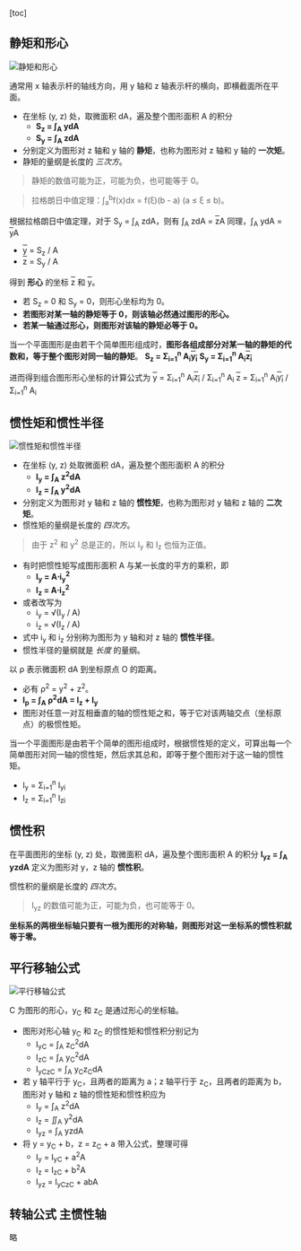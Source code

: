 [toc]

## 静矩和形心

![静矩和形心](http://oxnec2zdn.bkt.clouddn.com/mechanicofmaterials/jingjuhexingxin.PNG)

通常用 x 轴表示杆的轴线方向，用 y 轴和 z 轴表示杆的横向，即横截面所在平面。

- 在坐标 (y, z) 处，取微面积 dA，遍及整个图形面积 A 的积分
    - **S<sub>z</sub> = &int;<sub>A</sub> ydA**
    - **S<sub>y</sub> = &int;<sub>A</sub> zdA**
- 分别定义为图形对 z 轴和 y 轴的 **静矩**，也称为图形对 z 轴和 y 轴的 **一次矩**。
- 静矩的量纲是长度的 *三次方*。

> 静矩的数值可能为正，可能为负，也可能等于 0。

> 拉格朗日中值定理：&int;<sub>a</sub><sup>b</sup>f(x)dx = f(&xi;)(b - a) (a &le; &xi; &le; b)。

根据拉格朗日中值定理，对于 S<sub>y</sub> = &int;<sub>A</sub> zdA，则有
&int;<sub>A</sub> zdA = <span style="text-decoration:overline">z</span>A
同理，&int;<sub>A</sub> ydA = <span style="text-decoration:overline">y</span>A

- <span style="text-decoration:overline">y</span> = S<sub>z</sub> / A
- <span style="text-decoration:overline">z</span> = S<sub>y</sub> / A

得到 **形心** 的坐标 <span style="text-decoration:overline">z</span> 和 <span style="text-decoration:overline">y</span>。

- 若 S<sub>z</sub> = 0 和 S<sub>y</sub> = 0，则形心坐标均为 0。
- **若图形对某一轴的静矩等于 0，则该轴必然通过图形的形心。**
- **若某一轴通过形心，则图形对该轴的静矩必等于 0。**

当一个平面图形是由若干个简单图形组成时，**图形各组成部分对某一轴的静矩的代数和，等于整个图形对同一轴的静矩**。
**S<sub>z</sub> = &Sigma;<sub>i=1</sub><sup>n</sup> A<sub>i</sub><span style="text-decoration:overline">y<sub>i</sub></span>**
**S<sub>y</sub> = &Sigma;<sub>i=1</sub><sup>n</sup> A<sub>i</sub><span style="text-decoration:overline">z<sub>i</sub></span>**

进而得到组合图形形心坐标的计算公式为
<span style="text-decoration:overline">y</span> = &Sigma;<sub>i=1</sub><sup>n</sup> A<sub>i</sub><span style="text-decoration:overline">z<sub>i</sub></span> / &Sigma;<sub>i=1</sub><sup>n</sup> A<sub>i</sub>
<span style="text-decoration:overline">z</span> = &Sigma;<sub>i=1</sub><sup>n</sup> A<sub>i</sub><span style="text-decoration:overline">y<sub>i</sub></span> / &Sigma;<sub>i=1</sub><sup>n</sup> A<sub>i</sub>

## 惯性矩和惯性半径

![惯性矩和惯性半径](http://oxnec2zdn.bkt.clouddn.com/mechanicofmaterials/guanxingjuheguanxingbanjing.PNG)

- 在坐标 (y, z) 处取微面积 dA，遍及整个图形面积 A 的积分
    - **I<sub>y</sub> = &int;<sub>A</sub> z<sup>2</sup>dA**
    - **I<sub>z</sub> = &int;<sub>A</sub> y<sup>2</sup>dA**
- 分别定义为图形对 y 轴和 z 轴的 **惯性矩**，也称为图形对 y 轴和 z 轴的 **二次矩**。
- 惯性矩的量纲是长度的 *四次方*。

> 由于 z<sup>2</sup> 和 y<sup>2</sup> 总是正的，所以 I<sub>y</sub> 和 I<sub>z</sub> 也恒为正值。

- 有时把惯性矩写成图形面积 A 与某一长度的平方的乘积，即
    - **I<sub>y</sub> = A&sdot;i<sub>y</sub><sup>2</sup>**
    - **I<sub>z</sub> = A&sdot;i<sub>z</sub><sup>2</sup>**
- 或者改写为
    - i<sub>y</sub> = &radic;(I<sub>y</sub> / A)
    - i<sub>z</sub> = &radic;(I<sub>z</sub> / A)
- 式中 i<sub>y</sub> 和 i<sub>z</sub> 分别称为图形为 y 轴和对 z 轴的 **惯性半径**。
- 惯性半径的量纲就是 *长度* 的量纲。

以 &rho; 表示微面积 dA 到坐标原点 O 的距离。

- 必有 &rho;<sup>2</sup> = y<sup>2</sup> + z<sup>2</sup>。
- **I<sub>p</sub> = &int;<sub>A</sub> &rho;<sup>2</sup>dA = I<sub>z</sub> + I<sub>y</sub>**
- 图形对任意一对互相垂直的轴的惯性矩之和，等于它对该两轴交点（坐标原点）的极惯性矩。

当一个平面图形是由若干个简单的图形组成时，根据惯性矩的定义，可算出每一个简单图形对同一轴的惯性矩，然后求其总和，即等于整个图形对于这一轴的惯性矩。

- I<sub>y</sub> = &Sigma;<sub>i=1</sub><sup>n</sup> I<sub>yi</sub>
- I<sub>z</sub> = &Sigma;<sub>i=1</sub><sup>n</sup> I<sub>zi</sub>

## 惯性积

在平面图形的坐标 (y, z) 处，取微面积 dA，遍及整个图形面积 A 的积分
**I<sub>yz</sub> = &int;<sub>A</sub> yzdA**
定义为图形对 y，z 轴的 **惯性积**。

惯性积的量纲是长度的 *四次方*。

> I<sub>yz</sub> 的数值可能为正，可能为负，也可能等于 0。

**坐标系的两根坐标轴只要有一根为图形的对称轴，则图形对这一坐标系的惯性积就等于零。**

## 平行移轴公式

![平行移轴公式](http://oxnec2zdn.bkt.clouddn.com/mechanicofmaterials/pingxingyizhougongshi1.PNG)

C 为图形的形心，y<sub>C</sub> 和 z<sub>C</sub> 是通过形心的坐标轴。

- 图形对形心轴 y<sub>C</sub> 和 z<sub>C</sub> 的惯性矩和惯性积分别记为
    - I<sub>yC</sub> = &int;<sub>A</sub> z<sub>C</sub><sup>2</sup>dA
    - I<sub>zC</sub> = &int;<sub>A</sub> y<sub>C</sub><sup>2</sup>dA
    - I<sub>yCzC</sub> = &int;<sub>A</sub> y<sub>C</sub>z<sub>C</sub>dA
- 若 y 轴平行于 y<sub>C</sub>，且两者的距离为 a；z 轴平行于 z<sub>C</sub>，且两者的距离为 b，图形对 y 轴和 z 轴的惯性矩和惯性积应为
    - I<sub>y</sub> = &int;<sub>A</sub> z<sup>2</sup>dA
    - I<sub>z</sub> = &Int;<sub>A</sub> y<sup>2</sup>dA
    - I<sub>yz</sub> = &int;<sub>A</sub> yzdA
- 将 y = y<sub>C</sub> + b，z = z<sub>C</sub> + a 带入公式，整理可得
    - I<sub>y</sub> = I<sub>yC</sub> + a<sup>2</sup>A
    - I<sub>z</sub> = I<sub>zC</sub> + b<sup>2</sup>A
    - I<sub>yz</sub> = I<sub>yCzC</sub> + abA

## 转轴公式 主惯性轴

略
